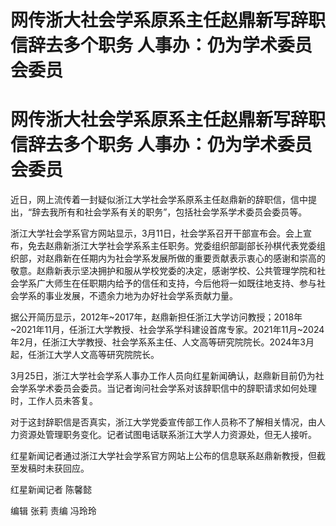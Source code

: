 # 网传浙大社会学系原系主任赵鼎新写辞职信辞去多个职务 人事办：仍为学术委员会委员

# 网传浙大社会学系原系主任赵鼎新写辞职信辞去多个职务 人事办：仍为学术委员会委员

近日，网上流传着一封疑似浙江大学社会学系原系主任赵鼎新的辞职信，信中提出，“辞去我所有和社会学系有关的职务”，包括社会学系学术委员会委员等。

浙江大学社会学系官方网站显示，3月11日，社会学系召开干部宣布会。会上宣布，免去赵鼎新浙江大学社会学系系主任职务。党委组织部副部长孙棋代表党委组织部，对赵鼎新在任期内为社会学系发展所做的重要贡献表示衷心的感谢和崇高的敬意。赵鼎新表示坚决拥护和服从学校党委的决定，感谢学校、公共管理学院和社会学系广大师生在任职期内给予的信任和支持，今后他将一如既往地支持、参与社会学系的事业发展，不遗余力地为办好社会学系贡献力量。

据公开简历显示，2012年~2017年，赵鼎新担任浙江大学访问教授；2018年~2021年11月，任浙江大学教授、社会学系学科建设首席专家。2021年11月~2024年2月，任浙江大学教授、社会学系系主任、人文高等研究院院长。2024年3月起，任浙江大学人文高等研究院院长。

3月25日，浙江大学社会学系人事办工作人员向红星新闻确认，赵鼎新目前仍为社会学系学术委员会委员。当记者询问社会学系对该辞职信中的辞职请求如何处理时，工作人员未答复。

对于这封辞职信是否真实，浙江大学党委宣传部工作人员称不了解相关情况，由人力资源处管理职务变化。记者试图电话联系浙江大学人力资源处，但无人接听。

红星新闻记者通过浙江大学社会学系官方网站上公布的信息联系赵鼎新教授，但截至发稿时未获回应。

红星新闻记者 陈馨懿

编辑 张莉 责编 冯玲玲

